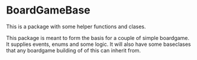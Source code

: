 # BoardGameBase
This is a package with some helper functions and clases.


This package is meant to form the basis for a couple of simple boardgame.
It supplies events, enums and some logic. It will also have some baseclases
that any boardgame building of of this can inherit from.